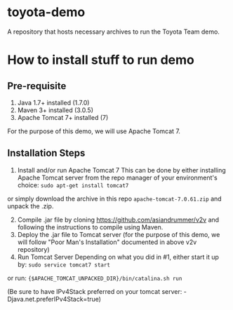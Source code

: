 # toyota-demo
A repository that hosts necessary archives to run the Toyota Team demo.

# How to install stuff to run demo
## Pre-requisite
1. Java 1.7+ installed (1.7.0)
2. Maven 3+ installed (3.0.5)
3. Apache Tomcat 7+ installed (7)

For the purpose of this demo, we will use Apache Tomcat 7.

## Installation Steps
1. Install and/or run Apache Tomcat 7
This can be done by either installing Apache Tomcat server from the repo manager of your environment's choice:
`sudo apt-get install tomcat7`

or simply download the archive in this repo `apache-tomcat-7.0.61.zip` and unpack the .zip.

2. Compile .jar file by cloning https://github.com/asiandrummer/v2v and following the instructions to compile using Maven.
3. Deploy the .jar file to Tomcat server
(for the purpose of this demo, we will follow "Poor Man's Installation" documented in above v2v repository)
4. Run Tomcat Server
Depending on what you did in #1, either start it up by:
`sudo service tomcat7 start`

or run: `{$APACHE_TOMCAT_UNPACKED_DIR}/bin/catalina.sh run`

(Be sure to have IPv4Stack preferred on your tomcat server: -Djava.net.preferIPv4Stack=true)
